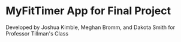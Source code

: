 # MyFitTimer App for Final Project

Developed by Joshua Kimble, Meghan Bromm, and Dakota Smith for Professor Tillman's Class

